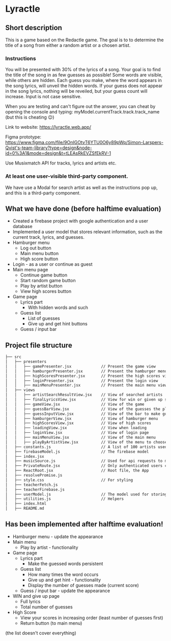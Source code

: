# Lyractle

## Short description
This is a game based on the Redactle game. The goal is to to determine the title of a song from either a random artist or a chosen artist.


### Instructions
You will be presented with 30% of the lyrics of a song. Your goal is to find the title of the song in as few guesses as possible! Some words are visible, while others are hidden. Each guess you make, where the word appears in the song lyrics, will unveil the hidden words. If your guess does not appear in the song lyrics, nothing will be reveiled, but your guess count will increase. Input is not case sensitive.

When you are testing and can't figure out the answer, you can cheat by opening the console and typing:
myModel.currentTrack.track.track_name
(but this is cheating 😉)

Link to website:
https://lyractle.web.app/

Figma prototype:
https://www.figma.com/file/9OnIGOtvT6YTU0O6y89pWp/Simon-Larspers-Qvist's-team-library?type=design&node-id=0%3A1&mode=design&t=tLEAsRkEVZSfEkRV-1

Use Musixmatch API for tracks, lyrics and artists etc. 

### At least one user-visible third-party component.
We have use a Modal for search artist as well as the instructions pop up, and this is a third-party component.

## What we have done (before halftime evaluation)
* Created a firebase project with google authentication and a user database
* Implemented a user model that stores relevant information, such as the current track, lyrics, and guesses.
* Hamburger menu
  * Log out button
  * Main menu button
  * High score button 
* Login - as a user or continue as guest
* Main menu page
  * Continue game button
  * Start random game button
  * Play by artist button
  * View high scores button
* Game page
    * Lyrics part
      * With hidden words and such
    * Guess list
      * List of guesses
      * Give up and get hint buttons
    * Guess / input bar 


## Project file structure
```bash
├── src
│   ├── presenters
│   │   ├── gamePresenter.jsx             // Present the game view
│   │   ├── hamburgerPresenter.jsx        // Present the hamburger menu view
│   │   ├── highScoresPresenter.jsx       // Present the high scores view
│   │   ├── loginPresenter.jsx            // Present the login view
│   │   ├── mainMenuPresenter.jsx         // Present the main menu view
│   ├── views
│   │   ├── artistSearchResultView.jsx    // View of searched artists
│   │   ├── finalLyricsView.jsx           // View for win or given up state
│   │   ├── gameView.jsx                  // View of the game
│   │   ├── guessBarView.jsx              // View of the guesses the player has made 
│   │   ├── guessInputView.jsx            // View of the bar to make guesses
│   │   ├── hamburgerView.jsx             // View of hamburger menu
│   │   ├── highScoresView.jsx            // View of high scores
│   │   ├── loadingView.jsx               // View when loading 
│   │   ├── loginView.jsx                 // View of login page
│   │   ├── mainMenuView.jsx              // View of the main menu
│   │   ├── playByArtistView.jsx          // View of the menu to choose specific artist to play by
│   ├── constants.js                      // A list of 100 artists used for generating a radnom song, predefined words to show in lyrics.
│   ├── firebaseModel.js                  // The firebase model
│   ├── index.jsx
│   ├── musicSource.js                    // Used for api requests to musixmatch
│   ├── PrivateRoute.jsx                  // Only authenticated users can access these pages
│   ├── ReactRoot.jsx                     // Root file, the App
│   ├── resolvePromise.js
│   ├── style.css                         // For styling
│   ├── teacherFetch.js
│   ├── teacherFirebase.js
│   ├── userModel.js                      // The model used for storing data
│   ├── utilities.js                      // Helpers 
│   ├── index.html
│   ├── README.md
```

## Has been implemented after halftime evaluation!

* Hamburger menu - update the appearance
* Main menu
  * Play by artist - functionality
* Game page
  * Lyrics part
    * Make the guessed words persistent
  * Guess list
    * How many times the word occurs 
    * Give up and get hint - functionality
    * Display the number of guesses made (current score)
  * Guess / input bar - update the appearance
* WIN and give up page
  * Full lyrics 
  * Total number of guesses
* High Score
  * View your scores in increasing order (least number of guesses first)
  * Return button (to main menu)

(the list doesn't cover everything)
